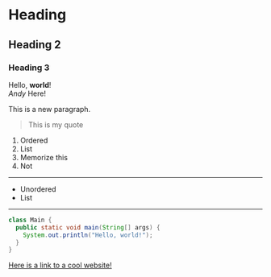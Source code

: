 # Heading
## Heading 2
### Heading 3

Hello, __world__!  
_Andy_ Here!

This is a new paragraph.

> This is my quote

1. Ordered
2. List
3. Memorize this
4. Not

----

* Unordered
* List

----

```java
class Main {
  public static void main(String[] args) {
    System.out.println("Hello, world!");
  }
}
```

[Here is a link to a cool website!](https://start.duckduckgo.com)
